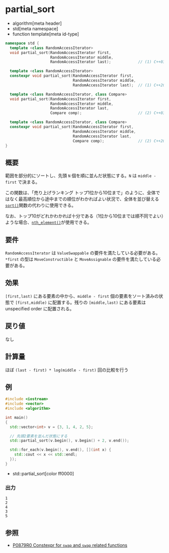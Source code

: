 # partial_sort
* algorithm[meta header]
* std[meta namespace]
* function template[meta id-type]

```cpp
namespace std {
  template <class RandomAccessIterator>
  void partial_sort(RandomAccessIterator first,
                    RandomAccessIterator middle,
                    RandomAccessIterator last);            // (1) C++03

  template <class RandomAccessIterator>
  constexpr void partial_sort(RandomAccessIterator first,
                              RandomAccessIterator middle,
                              RandomAccessIterator last);  // (1) C++20

  template <class RandomAccessIterator, class Compare>
  void partial_sort(RandomAccessIterator first,
                    RandomAccessIterator middle,
                    RandomAccessIterator last,
                    Compare comp);                         // (2) C++03

  template <class RandomAccessIterator, class Compare>
  constexpr void partial_sort(RandomAccessIterator first,
                              RandomAccessIterator middle,
                              RandomAccessIterator last,
                              Compare comp);               // (2) C++20
}
```

## 概要
範囲を部分的にソートし、先頭 `N` 個を順に並んだ状態にする。`N` は `middle - first` で決まる。

この関数は、「売り上げランキング トップ1位から10位まで」のように、全体ではなく最高順位から途中までの順位がわかればよい状況で、全体を並び替える[`sort()`](sort.md)関数の代わりに使用できる。

なお、トップ10がどれかわかれば十分である（1位から10位までは順不同でよい）ような場合、[`nth_element()`](nth_element.md)が使用できる。

## 要件
`RandomAccessIterator` は `ValueSwappable` の要件を満たしている必要がある。`*first` の型は `MoveConstructible` と `MoveAssignable` の要件を満たしている必要がある。


## 効果
`[first,last)` にある要素の中から、`middle - first` 個の要素をソート済みの状態で `[first,middle)` に配置する。残りの `[middle,last)` にある要素は unspecified order に配置される。


## 戻り値
なし


## 計算量
ほぼ `(last - first) * log(middle - first)` 回の比較を行う


## 例
```cpp example
#include <iostream>
#include <vector>
#include <algorithm>

int main()
{
  std::vector<int> v = {3, 1, 4, 2, 5};

  // 先頭2要素を並んだ状態にする
  std::partial_sort(v.begin(), v.begin() + 2, v.end());

  std::for_each(v.begin(), v.end(), [](int x) {
    std::cout << x << std::endl;
  });
}
```
* std::partial_sort[color ff0000]

### 出力
```
1
2
4
3
5
```


## 参照
- [P0879R0 Constexpr for `swap` and `swap` related functions](http://www.open-std.org/jtc1/sc22/wg21/docs/papers/2018/p0879r0.html)
